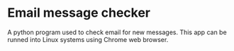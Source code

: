 # Email message checker
A python program used to check email for new messages. This app can be runned into Linux systems using Chrome web browser.
